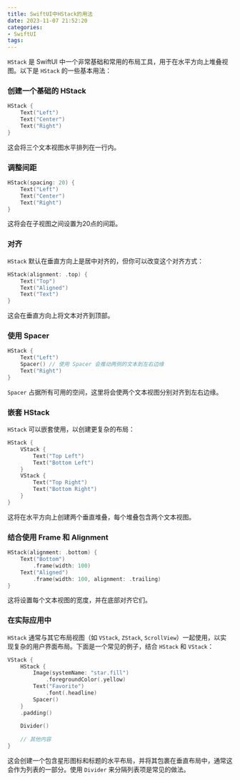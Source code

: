 ```yaml
---
title: SwiftUI中HStack的用法
date: 2023-11-07 21:52:20
categories:
- SwiftUI
tags:
---
```

`HStack` 是 SwiftUI 中一个非常基础和常用的布局工具，用于在水平方向上堆叠视图。以下是 `HStack` 的一些基本用法：

### 创建一个基础的 HStack

```swift
HStack {
    Text("Left")
    Text("Center")
    Text("Right")
}
```
这会将三个文本视图水平排列在一行内。

### 调整间距

```swift
HStack(spacing: 20) {
    Text("Left")
    Text("Center")
    Text("Right")
}
```
这将会在子视图之间设置为20点的间距。

### 对齐

`HStack` 默认在垂直方向上是居中对齐的，但你可以改变这个对齐方式：

```swift
HStack(alignment: .top) {
    Text("Top")
    Text("Aligned")
    Text("Text")
}
```
这会在垂直方向上将文本对齐到顶部。

### 使用 Spacer

```swift
HStack {
    Text("Left")
    Spacer() // 使用 Spacer 会推动两侧的文本到左右边缘
    Text("Right")
}
```
`Spacer` 占据所有可用的空间，这里将会使两个文本视图分别对齐到左右边缘。

### 嵌套 HStack

`HStack` 可以嵌套使用，以创建更复杂的布局：

```swift
HStack {
    VStack {
        Text("Top Left")
        Text("Bottom Left")
    }
    VStack {
        Text("Top Right")
        Text("Bottom Right")
    }
}
```
这将在水平方向上创建两个垂直堆叠，每个堆叠包含两个文本视图。

### 结合使用 Frame 和 Alignment

```swift
HStack(alignment: .bottom) {
    Text("Bottom")
        .frame(width: 100)
    Text("Aligned")
        .frame(width: 100, alignment: .trailing)
}
```
这将设置每个文本视图的宽度，并在底部对齐它们。

### 在实际应用中

`HStack` 通常与其它布局视图（如 `VStack`, `ZStack`, `ScrollView`）一起使用，以实现复杂的用户界面布局。下面是一个常见的例子，结合 `HStack` 和 `VStack`：

```swift
VStack {
    HStack {
        Image(systemName: "star.fill")
            .foregroundColor(.yellow)
        Text("Favorite")
            .font(.headline)
        Spacer()
    }
    .padding()
    
    Divider()
    
    // 其他内容
}
```
这会创建一个包含星形图标和标题的水平布局，并将其包裹在垂直布局中，通常这会作为列表的一部分。使用 `Divider` 来分隔列表项是常见的做法。